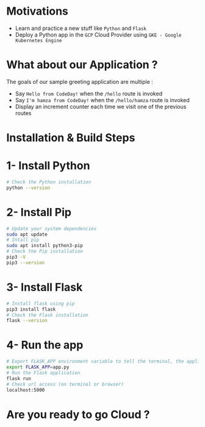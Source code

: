 # Motivations

- Learn and practice a new stuff like `Python` and `Flask`
- Deploy a Python app in the `GCP` Cloud Provider using `GKE - Google Kubernetes Engine`

# What about our Application ?

The goals of our sample greeting application are multiple : 
 
- Say `Hello from CodeDay!` when the `/hello` route is invoked
- Say `I'm hamza from CodeDay!` when the `/hello/hamza` route is invoked
- Display an increment counter each time we visit one of the previous routes


# Installation & Build Steps


1- Install Python
===

```bash
# Check the Python installation
python --version
```
2- Install Pip
===

```bash
# Update your system dependencies
sudo apt update
# Intall pip
sudo apt install python3-pip
# Check the Pip installation
pip3 -V
pip3 --version
```

3- Install Flask
===

```bash
# Install flask using pip
pip3 install flask
# Check the Flask installation
flask --version
```

4- Run the app
===

```bash
# Export FLASK_APP environment variable to tell the terminal, the application to work with
export FLASK_APP=app.py
# Run the Flask application
flask run
# Check url access (on terminal or browser) 
localhost:5000
```

# Are you ready to go Cloud ?